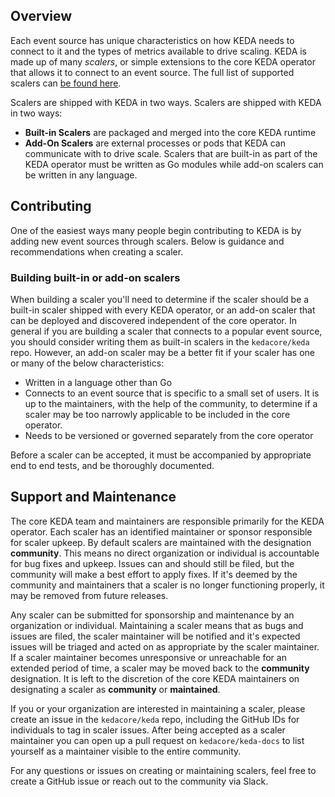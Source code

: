 ## Overview

Each event source has unique characteristics on how KEDA needs to connect to it and the types of metrics available to drive scaling.  KEDA is made up of many *scalers*, or simple extensions to the core KEDA operator that allows it to connect to an event source.  The full list of supported scalers can [be found here](https://keda.sh/docs/scalers/).

Scalers are shipped with KEDA in two ways.  Scalers are shipped with KEDA in two ways:
- **Built-in Scalers** are packaged and merged into the core KEDA runtime
- **Add-On Scalers** are external processes or pods that KEDA can communicate with to drive scale.
Scalers that are built-in as part of the KEDA operator must be written as Go modules while add-on scalers can be written in any language.

## Contributing

One of the easiest ways many people begin contributing to KEDA is by adding new event sources through scalers.  Below is guidance and recommendations when creating a scaler.

### Building built-in or add-on scalers

When building a scaler you'll need to determine if the scaler should be a built-in scaler shipped with every KEDA operator, or an add-on scaler that can be deployed and discovered independent of the core operator.
In general if you are building a scaler that connects to a popular event source, you should consider writing them as built-in scalers in the `kedacore/keda` repo.
However, an add-on scaler may be a better fit if your scaler has one or many of the below characteristics:

* Written in a language other than Go
* Connects to an event source that is specific to a small set of users. It is up to the maintainers, with the help of the community, to determine if a scaler may be too narrowly applicable to be included in the core operator.
* Needs to be versioned or governed separately from the core operator

Before a scaler can be accepted, it must be accompanied by appropriate end to end tests, and be thoroughly documented.

## Support and Maintenance

The core KEDA team and maintainers are responsible primarily for the KEDA operator.  Each scaler has an identified maintainer or sponsor responsible for scaler upkeep.  By default scalers are maintained with the designation **community**.  This means no direct organization or individual is accountable for bug fixes and upkeep.  Issues can and should still be filed, but the community will make a best effort to apply fixes.  If it's deemed by the community and maintainers that a scaler is no longer functioning properly, it may be removed from future releases.

Any scaler can be submitted for sponsorship and maintenance by an organization or individual.  Maintaining a scaler means that as bugs and issues are filed, the scaler maintainer will be notified and it's expected issues will be triaged and acted on as appropriate by the scaler maintainer.  If a scaler maintainer becomes unresponsive or unreachable for an extended period of time, a scaler may be moved back to the **community** designation.  It is left to the discretion of the core KEDA maintainers on designating a scaler as **community** or **maintained**.

If you or your organization are interested in maintaining a scaler, please create an issue in the `kedacore/keda` repo, including the GitHub IDs for individuals to tag in scaler issues.  After being accepted as a scaler maintainer you can open up a pull request on `kedacore/keda-docs` to list yourself as a maintainer visible to the entire community.

For any questions or issues on creating or maintaining scalers, feel free to create a GitHub issue or reach out to the community via Slack.
